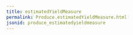 ```yaml
---
title: estimatedYieldMeasure
permalink: Produce.estimatedYieldMeasure.html
jsonid: produce_estimatedyieldmeasure
---
```

